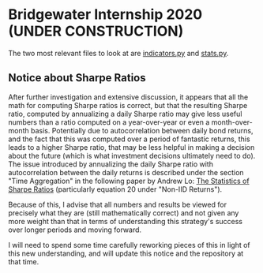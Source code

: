 Bridgewater Internship 2020 (UNDER CONSTRUCTION)
================================================

The two most relevant files to look at are [indicators.py](indicators.py) and [stats.py](stats/stats.py).


Notice about Sharpe Ratios
--------------------------

After further investigation and extensive discussion, it appears that all the math for computing Sharpe ratios is correct, but that the resulting Sharpe ratio, computed by annualizing a daily Sharpe ratio may give less useful numbers than a ratio computed on a year-over-year or even a month-over-month basis. Potentially due to autocorrelation between daily bond returns, and the fact that this was computed over a period of fantastic returns, this leads to a higher Sharpe ratio, that may be less helpful in making a decision about the future (which is what investment decisions ultimately need to do). The issue introduced by annualizing the daily Sharpe ratio with autocorrelation between the daily returns is described under the section "Time Aggregation" in the following paper by Andrew Lo: [The Statistics of Sharpe Ratios](https://www.researchgate.net/profile/Andrew_Lo/publication/228139699_The_Statistics_of_Sharpe_Ratios/links/54998be00cf2d6581ab14cb7/The-Statistics-of-Sharpe-Ratios.pdf?origin=publication_detail) (particularly equation 20 under "Non-IID Returns").

Because of this, I advise that all numbers and results be viewed for precisely what they are (still mathematically correct) and not given any more weight than that in terms of understanding this strategy's success over longer periods and moving forward.

I will need to spend some time carefully reworking pieces of this in light of this new understanding, and will update this notice and the repository at that time.

